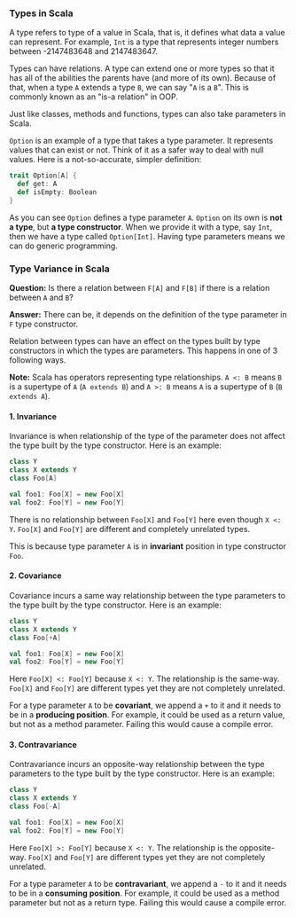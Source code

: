 ### Types in Scala

A type refers to type of a value in Scala, that is, it defines what data a value can represent. For example, `Int` is a type that represents integer numbers between -2147483648 and 2147483647.

Types can have relations. A type can extend one or more types so that it has all of the abilities the parents have (and more of its own). Because of that, when a type `A` extends a type `B`, we can say "`A` is a `B`". This is commonly known as an "is-a relation" in OOP.

Just like classes, methods and functions, types can also take parameters in Scala.

`Option` is an example of a type that takes a type parameter. It represents values that can exist or not. Think of it as a safer way to deal with null values. Here is a not-so-accurate, simpler definition:

```scala
trait Option[A] {
  def get: A
  def isEmpty: Boolean
}
```

As you can see `Option` defines a type parameter `A`. `Option` on its own is **not a type**, but **a type constructor**. When we provide it with a type, say `Int`, then we have a type called `Option[Int]`. Having type parameters means we can do generic programming.

### Type Variance in Scala

**Question:** Is there a relation between `F[A]` and `F[B]` if there is a relation between `A` and `B`?

**Answer:** There can be, it depends on the definition of the type parameter in `F` type constructor.

Relation between types can have an effect on the types built by type constructors in which the types are parameters. This happens in one of 3 following ways.

**Note:** Scala has operators representing type relationships. `A <: B` means `B` is a supertype of `A` (`A extends B`) and `A >: B` means `A` is a supertype of `B` (`B extends A`).

#### 1. Invariance

Invariance is when relationship of the type of the parameter does not affect the type built by the type constructor. Here is an example:

```scala
class Y
class X extends Y
class Foo[A]

val foo1: Foo[X] = new Foo[X]
val foo2: Foo[Y] = new Foo[Y]
```

There is no relationship between `Foo[X]` and `Foo[Y]` here even though `X <: Y`.  `Foo[X]` and `Foo[Y]` are different and completely unrelated types.

This is because type parameter `A` is in **invariant** position in type constructor `Foo`.

#### 2. Covariance

Covariance incurs a same way relationship between the type parameters to the type built by the type constructor. Here is an example:

```scala
class Y
class X extends Y
class Foo[+A]

val foo1: Foo[X] = new Foo[X]
val foo2: Foo[Y] = new Foo[Y]
```

Here `Foo[X] <: Foo[Y]` because `X <: Y`. The relationship is the same-way.  `Foo[X]` and `Foo[Y]` are different types yet they are not completely unrelated.

For a type parameter `A` to be **covariant**, we append a `+` to it and it needs to be in a **producing position**. For example, it could be used as a return value, but not as a method parameter. Failing this would cause a compile error.

#### 3. Contravariance

Contravariance incurs an opposite-way relationship between the type parameters to the type built by the type constructor. Here is an example:

```scala
class Y
class X extends Y
class Foo[-A]

val foo1: Foo[X] = new Foo[X]
val foo2: Foo[Y] = new Foo[Y]
```

Here `Foo[X] >: Foo[Y]` because `X <: Y`. The relationship is the opposite-way.  `Foo[X]` and `Foo[Y]` are different types yet they are not completely unrelated.

For a type parameter `A` to be **contravariant**, we append a `-` to it and it needs to be in a **consuming position**. For example, it could be used as a method parameter but not as a return type. Failing this would cause a compile error.

